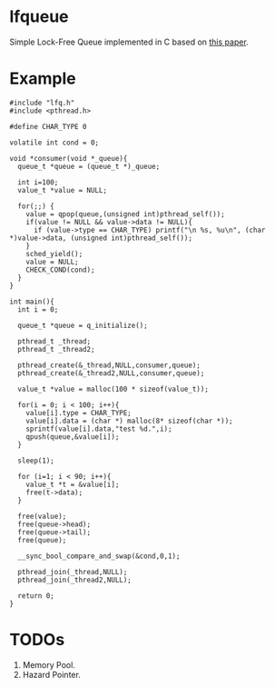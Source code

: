 # lfqueue
Simple Lock-Free Queue implemented in C based on [this paper](https://www.research.ibm.com/people/m/michael/podc-1996.pdf).

# Example

    #include "lfq.h"
    #include <pthread.h>
    
    #define CHAR_TYPE 0
    
    volatile int cond = 0;
    
    void *consumer(void *_queue){
      queue_t *queue = (queue_t *)_queue;
    
      int i=100;
      value_t *value = NULL;
    
      for(;;) {    
        value = qpop(queue,(unsigned int)pthread_self());
        if(value != NULL && value->data != NULL){
          if (value->type == CHAR_TYPE) printf("\n %s, %u\n", (char *)value->data, (unsigned int)pthread_self());
        }
        sched_yield();
        value = NULL;
        CHECK_COND(cond);
      }
    }
    
    int main(){
      int i = 0;
      
      queue_t *queue = q_initialize();
      
      pthread_t _thread;
      pthread_t _thread2;	
    
      pthread_create(&_thread,NULL,consumer,queue);
      pthread_create(&_thread2,NULL,consumer,queue);
     
      value_t *value = malloc(100 * sizeof(value_t));
      
      for(i = 0; i < 100; i++){
        value[i].type = CHAR_TYPE;
        value[i].data = (char *) malloc(8* sizeof(char *));
        sprintf(value[i].data,"test %d.",i);
        qpush(queue,&value[i]);
      }
      
      sleep(1);
    
      for (i=1; i < 90; i++){
        value_t *t = &value[i];
        free(t->data);
      }
    
      free(value);
      free(queue->head);
      free(queue->tail);
      free(queue);
      
      __sync_bool_compare_and_swap(&cond,0,1);
    
      pthread_join(_thread,NULL);  
      pthread_join(_thread2,NULL);
    
      return 0;
    }

# TODOs
1. Memory Pool.
2. Hazard Pointer.
